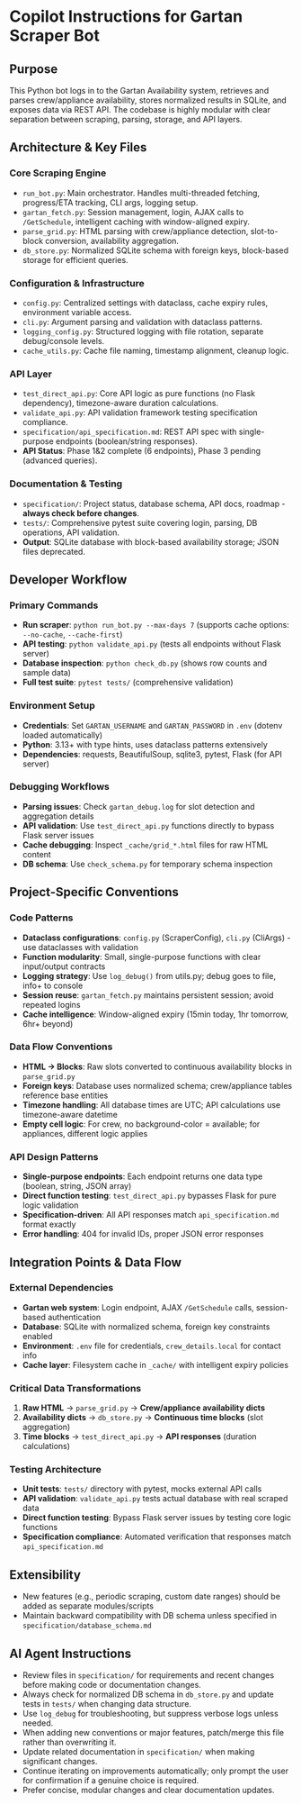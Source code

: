 # Copilot Instructions for Gartan Scraper Bot

## Purpose

This Python bot logs in to the Gartan Availability system, retrieves and parses crew/appliance availability, stores normalized results in SQLite, and exposes data via REST API. The codebase is highly modular with clear separation between scraping, parsing, storage, and API layers.

## Architecture & Key Files

### Core Scraping Engine
- `run_bot.py`: Main orchestrator. Handles multi-threaded fetching, progress/ETA tracking, CLI args, logging setup.
- `gartan_fetch.py`: Session management, login, AJAX calls to `/GetSchedule`, intelligent caching with window-aligned expiry.
- `parse_grid.py`: HTML parsing with crew/appliance detection, slot-to-block conversion, availability aggregation.
- `db_store.py`: Normalized SQLite schema with foreign keys, block-based storage for efficient queries.

### Configuration & Infrastructure  
- `config.py`: Centralized settings with dataclass, cache expiry rules, environment variable access.
- `cli.py`: Argument parsing and validation with dataclass patterns.
- `logging_config.py`: Structured logging with file rotation, separate debug/console levels.
- `cache_utils.py`: Cache file naming, timestamp alignment, cleanup logic.

### API Layer
- `test_direct_api.py`: Core API logic as pure functions (no Flask dependency), timezone-aware duration calculations.
- `validate_api.py`: API validation framework testing specification compliance.
- `specification/api_specification.md`: REST API spec with single-purpose endpoints (boolean/string responses).
- **API Status**: Phase 1&2 complete (6 endpoints), Phase 3 pending (advanced queries).

### Documentation & Testing
- `specification/`: Project status, database schema, API docs, roadmap - **always check before changes**.
- `tests/`: Comprehensive pytest suite covering login, parsing, DB operations, API validation.
- **Output**: SQLite database with block-based availability storage; JSON files deprecated.

## Developer Workflow

### Primary Commands
- **Run scraper**: `python run_bot.py --max-days 7` (supports cache options: `--no-cache`, `--cache-first`)
- **API testing**: `python validate_api.py` (tests all endpoints without Flask server)
- **Database inspection**: `python check_db.py` (shows row counts and sample data)
- **Full test suite**: `pytest tests/` (comprehensive validation)

### Environment Setup
- **Credentials**: Set `GARTAN_USERNAME` and `GARTAN_PASSWORD` in `.env` (dotenv loaded automatically)
- **Python**: 3.13+ with type hints, uses dataclass patterns extensively
- **Dependencies**: requests, BeautifulSoup, sqlite3, pytest, Flask (for API server)

### Debugging Workflows
- **Parsing issues**: Check `gartan_debug.log` for slot detection and aggregation details
- **API validation**: Use `test_direct_api.py` functions directly to bypass Flask server issues  
- **Cache debugging**: Inspect `_cache/grid_*.html` files for raw HTML content
- **DB schema**: Use `check_schema.py` for temporary schema inspection

## Project-Specific Conventions

### Code Patterns
- **Dataclass configurations**: `config.py` (ScraperConfig), `cli.py` (CliArgs) - use dataclasses with validation
- **Function modularity**: Small, single-purpose functions with clear input/output contracts
- **Logging strategy**: Use `log_debug()` from utils.py; debug goes to file, info+ to console  
- **Session reuse**: `gartan_fetch.py` maintains persistent session; avoid repeated logins
- **Cache intelligence**: Window-aligned expiry (15min today, 1hr tomorrow, 6hr+ beyond)

### Data Flow Conventions
- **HTML → Blocks**: Raw slots converted to continuous availability blocks in `parse_grid.py`
- **Foreign keys**: Database uses normalized schema; crew/appliance tables reference base entities
- **Timezone handling**: All database times are UTC; API calculations use timezone-aware datetime
- **Empty cell logic**: For crew, no background-color = available; for appliances, different logic applies

### API Design Patterns
- **Single-purpose endpoints**: Each endpoint returns one data type (boolean, string, JSON array)
- **Direct function testing**: `test_direct_api.py` bypasses Flask for pure logic validation
- **Specification-driven**: All API responses match `api_specification.md` format exactly
- **Error handling**: 404 for invalid IDs, proper JSON error responses

## Integration Points & Data Flow

### External Dependencies
- **Gartan web system**: Login endpoint, AJAX `/GetSchedule` calls, session-based authentication
- **Database**: SQLite with normalized schema, foreign key constraints enabled
- **Environment**: `.env` file for credentials, `crew_details.local` for contact info
- **Cache layer**: Filesystem cache in `_cache/` with intelligent expiry policies

### Critical Data Transformations
1. **Raw HTML** → `parse_grid.py` → **Crew/appliance availability dicts**
2. **Availability dicts** → `db_store.py` → **Continuous time blocks** (slot aggregation)
3. **Time blocks** → `test_direct_api.py` → **API responses** (duration calculations)

### Testing Architecture
- **Unit tests**: `tests/` directory with pytest, mocks external API calls
- **API validation**: `validate_api.py` tests actual database with real scraped data
- **Direct function testing**: Bypass Flask server issues by testing core logic functions
- **Specification compliance**: Automated verification that responses match `api_specification.md`

## Extensibility

- New features (e.g., periodic scraping, custom date ranges) should be added as separate modules/scripts
- Maintain backward compatibility with DB schema unless specified in `specification/database_schema.md`

## AI Agent Instructions

- Review files in `specification/` for requirements and recent changes before making code or documentation changes.
- Always check for normalized DB schema in `db_store.py` and update tests in `tests/` when changing data structure.
- Use `log_debug` for troubleshooting, but suppress verbose logs unless needed.
- When adding new conventions or major features, patch/merge this file rather than overwriting it.
- Update related documentation in `specification/` when making significant changes.
- Continue iterating on improvements automatically; only prompt the user for confirmation if a genuine choice is required.
- Prefer concise, modular changes and clear documentation updates.

